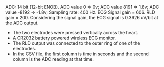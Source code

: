 ADC: 14 bit (12-bit ENOB). ADC value 0 => 0v; ADC value 8191 => 1.8v; ADC value -8192 => -1.8v;
Sampling rate: 400 Hz. 
ECG Signal gain = 606. 
RLD gain = 200. 
Considering the signal gain, the ECG signal is 0.3626 uV/bit at the ADC output. 

- The two electrodes were pressed vertically across the heart.
- A CR2032 battery powered wireless ECG monitor.
- The RLD output was connected to the outer ring of one of the electrodes.
- In the CSV file, the first column is time in seconds and the second column is the ADC reading at that time.
